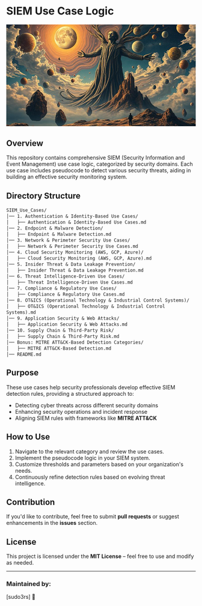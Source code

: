 
# SIEM Use Case Logic
![Project Screenshot](https://github.com/Masriyan/uclsoc_code/blob/main/image-ucl.jpeg)
## Overview
This repository contains comprehensive SIEM (Security Information and Event Management) use case logic, categorized by security domains. Each use case includes pseudocode to detect various security threats, aiding in building an effective security monitoring system.

## Directory Structure
```
SIEM_Use_Cases/
│── 1. Authentication & Identity-Based Use Cases/
│   ├── Authentication & Identity-Based Use Cases.md
│── 2. Endpoint & Malware Detection/
│   ├── Endpoint & Malware Detection.md
│── 3. Network & Perimeter Security Use Cases/
│   ├── Network & Perimeter Security Use Cases.md
│── 4. Cloud Security Monitoring (AWS, GCP, Azure)/
│   ├── Cloud Security Monitoring (AWS, GCP, Azure).md
│── 5. Insider Threat & Data Leakage Prevention/
│   ├── Insider Threat & Data Leakage Prevention.md
│── 6. Threat Intelligence-Driven Use Cases/
│   ├── Threat Intelligence-Driven Use Cases.md
│── 7. Compliance & Regulatory Use Cases/
│   ├── Compliance & Regulatory Use Cases.md
│── 8. OT&ICS (Operational Technology & Industrial Control Systems)/
│   ├── OT&ICS (Operational Technology & Industrial Control Systems).md
│── 9. Application Security & Web Attacks/
│   ├── Application Security & Web Attacks.md
│── 10. Supply Chain & Third-Party Risk/
│   ├── Supply Chain & Third-Party Risk.md
│── Bonus: MITRE ATT&CK-Based Detection Categories/
│   ├── MITRE ATT&CK-Based Detection.md
│── README.md
```

## Purpose
These use cases help security professionals develop effective SIEM detection rules, providing a structured approach to:
- Detecting cyber threats across different security domains
- Enhancing security operations and incident response
- Aligning SIEM rules with frameworks like **MITRE ATT&CK**

## How to Use
1. Navigate to the relevant category and review the use cases.
2. Implement the pseudocode logic in your SIEM system.
3. Customize thresholds and parameters based on your organization's needs.
4. Continuously refine detection rules based on evolving threat intelligence.

## Contribution
If you'd like to contribute, feel free to submit **pull requests** or suggest enhancements in the **issues** section.

## License
This project is licensed under the **MIT License** – feel free to use and modify as needed.

---
### Maintained by:
[sudo3rs] 🚀
